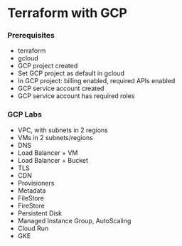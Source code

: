 # Terraform with GCP

### Prerequisites

-   terraform
-   gcloud
-   GCP project created
-   Set GCP project as default in gcloud
-   In GCP project: billing enabled, required APIs enabled
-   GCP service account created
-   GCP service account has required roles

### GCP Labs

-   VPC, with subnets in 2 regions
-   VMs in 2 subnets/regions
-   DNS
-   Load Balancer + VM
-   Load Balancer + Bucket
-   TLS
-   CDN
-   Provisioners
-   Metadata
-   FileStore
-   FireStore
-   Persistent Disk
-   Managed Instance Group, AutoScaling
-   Cloud Run
-   GKE
